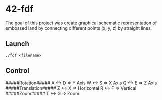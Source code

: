 # 42-fdf
The goal of this project was create graphical schematic representation of embossed land by connecting different points (x, y, z) by straight lines.

## Launch

```Shell
./fdf <filename>
```

Control
---
#####Rotation#####
	A <-> D  =>  Y Axis
	W <-> S  =>  X Axis
	Q <-> E  =>  Z Axis
#####Translation#####
	Z <-> X  =>  Horizontal
	R <-> F  =>  Vertical
#####Zoom#####
	T <-> G  =>  Zoom
